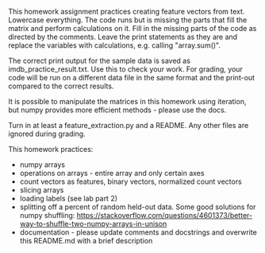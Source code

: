 This homework assignment practices creating feature vectors from text. Lowercase everything.
The code runs but is missing the parts
that fill the matrix and perform calculations on it. Fill in the missing parts of the code
as directed by the comments. Leave the print statements as they are and replace the variables with calculations,
e.g. calling "array.sum()".

The correct print output for the sample data is saved as imdb_practice_result.txt. Use this to check your work.
For grading, your code will be run on a different data file in the same format and the print-out compared to
the correct results.

It is possible to manipulate the matrices in this homework  using iteration, but numpy
provides more efficient methods - please use the docs.

Turn in at least a feature_extraction.py and a README. Any other files are ignored during grading.

This homework practices:
* numpy arrays
* operations on arrays - entire array and only certain axes
* count vectors as features, binary vectors, normalized count vectors
* slicing arrays
* loading labels (see lab part 2)
* splitting off a percent of random held-out data. Some good solutions for numpy shuffling:
https://stackoverflow.com/questions/4601373/better-way-to-shuffle-two-numpy-arrays-in-unison
* documentation - please update comments and docstrings and overwrite this README.md with a brief description
